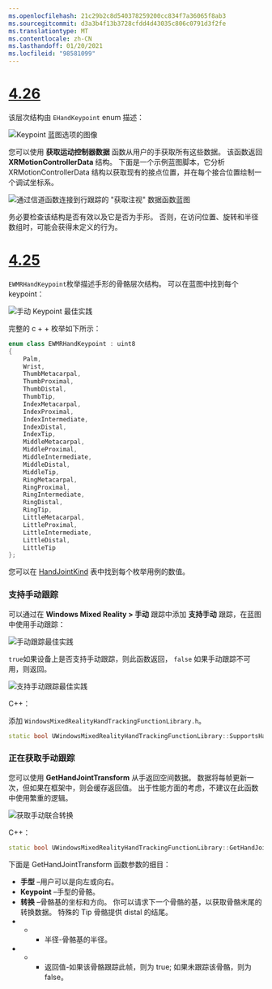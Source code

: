 ```yaml
---
ms.openlocfilehash: 21c29b2c8d540378259200cc834f7a36065f8ab3
ms.sourcegitcommit: d3a3b4f13b3728cfdd4d43035c806c0791d3f2fe
ms.translationtype: MT
ms.contentlocale: zh-CN
ms.lasthandoff: 01/20/2021
ms.locfileid: "98581099"
---
```

# <a name="426"></a>[4.26](#tab/426)

该层次结构由 `EHandKeypoint` enum 描述：

![Keypoint 蓝图选项的图像](../images/hand-keypoint-bp.png)

您可以使用 **获取运动控制器数据** 函数从用户的手获取所有这些数据。 该函数返回 **XRMotionControllerData** 结构。 下面是一个示例蓝图脚本，它分析 XRMotionControllerData 结构以获取现有的接点位置，并在每个接合位置绘制一个调试坐标系。

![通过信道函数连接到行跟踪的 "获取注视" 数据函数蓝图](../images/unreal-hand-tracking-img-03.png)

务必要检查该结构是否有效以及它是否为手形。 否则，在访问位置、旋转和半径数组时，可能会获得未定义的行为。

# <a name="425"></a>[4.25](#tab/425)

`EWMRHandKeypoint`枚举描述手形的骨骼层次结构。 可以在蓝图中找到每个 keypoint：

![手动 Keypoint 最佳实践](../images/hand-keypoint-bp.png)

完整的 c + + 枚举如下所示：
```cpp
enum class EWMRHandKeypoint : uint8
{
    Palm,
    Wrist,
    ThumbMetacarpal,
    ThumbProximal,
    ThumbDistal,
    ThumbTip,
    IndexMetacarpal,
    IndexProximal,
    IndexIntermediate,
    IndexDistal,
    IndexTip,
    MiddleMetacarpal,
    MiddleProximal,
    MiddleIntermediate,
    MiddleDistal,
    MiddleTip,
    RingMetacarpal,
    RingProximal,
    RingIntermediate,
    RingDistal,
    RingTip,
    LittleMetacarpal,
    LittleProximal,
    LittleIntermediate,
    LittleDistal,
    LittleTip
};
```

您可以在 [HandJointKind](/uwp/api/windows.perception.people.handjointkind) 表中找到每个枚举用例的数值。

### <a name="supporting-hand-tracking"></a>支持手动跟踪

可以通过在 **Windows Mixed Reality > 手动** 跟踪中添加 **支持手动** 跟踪，在蓝图中使用手动跟踪：

![手动跟踪最佳实践](../images/unreal/hand-tracking-bp.png)

`true`如果设备上是否支持手动跟踪，则此函数返回， `false` 如果手动跟踪不可用，则返回。

![支持手动跟踪最佳实践](../images/unreal/supports-hand-tracking-bp.png)

C++：

添加 `WindowsMixedRealityHandTrackingFunctionLibrary.h`。

```cpp
static bool UWindowsMixedRealityHandTrackingFunctionLibrary::SupportsHandTracking()
```

### <a name="getting-hand-tracking"></a>正在获取手动跟踪

您可以使用 **GetHandJointTransform** 从手返回空间数据。 数据将每帧更新一次，但如果在框架中，则会缓存返回值。 出于性能方面的考虑，不建议在此函数中使用繁重的逻辑。

![获取手动联合转换](../images/unreal/get-hand-joint-transform.png)

C++：
```cpp
static bool UWindowsMixedRealityHandTrackingFunctionLibrary::GetHandJointTransform(EControllerHand Hand, EWMRHandKeypoint Keypoint, FTransform& OutTransform, float& OutRadius)
```

下面是 GetHandJointTransform 函数参数的细目：

* **手型** –用户可以是向左或向右。
* **Keypoint** –手型的骨骼。
* **转换** –骨骼基的坐标和方向。 你可以请求下一个骨骼的基，以获取骨骼末尾的转换数据。 特殊的 Tip 骨骼提供 distal 的结尾。
* * * 半径-骨骼基的半径。
* * * 返回值-如果该骨骼跟踪此帧，则为 true; 如果未跟踪该骨骼，则为 false。